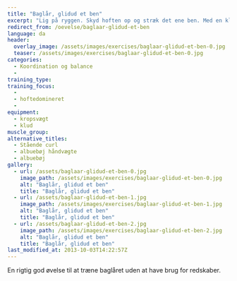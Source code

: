 ```yaml
---
title: "Baglår, glidud et ben"
excerpt: "Lig på ryggen. Skyd hoften op og stræk det ene ben. Med en klud under den anden fod lader du fødderne glide udad indtil kroppen er så ret som muligt. Træk dig tilbage til udgangspunktet."
redirect_from: /oevelse/baglaar-glidud-et-ben
language: da
header:
  overlay_image: /assets/images/exercises/baglaar-glidud-et-ben-0.jpg
  teaser: /assets/images/exercises/baglaar-glidud-et-ben-0.jpg
categories:
  - Koordination og balance
  - 
training_type: 
training_focus: 
  - 
  - hoftedomineret
  - 
equipment:
  - kropsvægt
  - klud
muscle_group:
alternative_titles:
  - Stående curl
  - albuebøj håndvægte
  - albuebøj
gallery:
  - url: /assets/baglaar-glidud-et-ben-0.jpg
    image_path: /assets/images/exercises/baglaar-glidud-et-ben-0.jpg
    alt: "Baglår, glidud et ben"
    title: "Baglår, glidud et ben"
  - url: /assets/baglaar-glidud-et-ben-1.jpg
    image_path: /assets/images/exercises/baglaar-glidud-et-ben-1.jpg
    alt: "Baglår, glidud et ben"
    title: "Baglår, glidud et ben"
  - url: /assets/baglaar-glidud-et-ben-2.jpg
    image_path: /assets/images/exercises/baglaar-glidud-et-ben-2.jpg
    alt: "Baglår, glidud et ben"
    title: "Baglår, glidud et ben"
last_modified_at: 2013-10-03T14:22:57Z
---
```


En rigtig god øvelse til at træne baglåret uden at have brug for redskaber.
